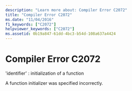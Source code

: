 ```yaml
---
description: "Learn more about: Compiler Error C2072"
title: "Compiler Error C2072"
ms.date: "11/04/2016"
f1_keywords: ["C2072"]
helpviewer_keywords: ["C2072"]
ms.assetid: 0b19a847-61dd-4bc3-b54d-108a637a4424
---
```

# Compiler Error C2072

'identifier' : initialization of a function

A function initializer was specified incorrectly.
